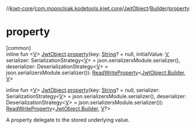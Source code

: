//[kjwt-core](../../../../index.md)/[com.mooncloak.kodetools.kjwt.core](../../index.md)/[JwtObject](../index.md)/[Builder](index.md)/[property](property.md)

# property

[common]\
inline fun &lt;[V](property.md)&gt; [JwtObject](../index.md).[property](property.md)(key: [String](https://kotlinlang.org/api/latest/jvm/stdlib/kotlin/-string/index.html)? = null, initialValue: [V](property.md), serializer: SerializationStrategy&lt;[V](property.md)&gt; = json.serializersModule.serializer(), deserializer: DeserializationStrategy&lt;[V](property.md)&gt; = json.serializersModule.serializer()): [ReadWriteProperty](https://kotlinlang.org/api/latest/jvm/stdlib/kotlin.properties/-read-write-property/index.html)&lt;[JwtObject.Builder](index.md), [V](property.md)&gt;

inline fun &lt;[V](property.md)&gt; [JwtObject](../index.md).[property](property.md)(key: [String](https://kotlinlang.org/api/latest/jvm/stdlib/kotlin/-string/index.html)? = null, serializer: SerializationStrategy&lt;[V](property.md)&gt; = json.serializersModule.serializer(), deserializer: DeserializationStrategy&lt;[V](property.md)&gt; = json.serializersModule.serializer()): [ReadWriteProperty](https://kotlinlang.org/api/latest/jvm/stdlib/kotlin.properties/-read-write-property/index.html)&lt;[JwtObject.Builder](index.md), [V](property.md)?&gt;

A property delegate to the stored underlying value.
